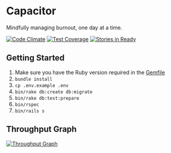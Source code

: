 # Capacitor
Mindfully managing burnout, one day at a time.

[![Code
Climate](https://codeclimate.com/github/wecohere/capacitor/badges/gpa.svg)](https://codeclimate.com/github/wecohere/capacitor)
[![Test
Coverage](https://codeclimate.com/github/wecohere/capacitor/badges/coverage.svg)](https://codeclimate.com/github/wecohere/capacitor/coverage)
[![Stories in Ready](https://badge.waffle.io/wecohere/capacitor.svg?label=ready&title=Ready)](http://waffle.io/wecohere/capacitor)


## Getting Started

1. Make sure you have the Ruby version required in the [Gemfile](https://github.com/wecohere/capacitor/blob/primary/Gemfile)
2. `bundle install`
3. `cp .env.example .env`
4. `bin/rake db:create db:migrate`
5. `bin/rake db:test:prepare`
6. `bin/rspec`
7. `bin/rails s`

## Throughput Graph
[![Throughput Graph](https://graphs.waffle.io/wecohere/capacitor/throughput.svg)](https://waffle.io/wecohere/capacitor/metrics)
